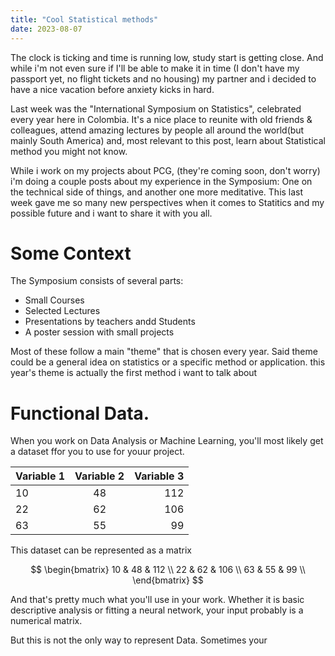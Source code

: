 ```yaml
---
title: "Cool Statistical methods"
date: 2023-08-07
---
```


The clock is ticking and time is running low, study start is getting close. And while i'm not even sure if I'll be able to make it in time (I don't have my passport yet, no flight tickets and no housing) my partner and i decided to have a nice vacation before anxiety kicks in hard. 

Last week was the "International Symposium on Statistics", celebrated every year here in Colombia. It's a nice place to reunite with old friends & colleagues, attend amazing lectures by people all around the world(but mainly South America) and, most relevant to this post, learn about Statistical method you might not know.

While i work on my projects about PCG, (they're coming soon, don't worry)  i'm doing a couple posts about my experience in the Symposium: One on the technical side of things, and another one more meditative. This last week gave me so many new perspectives when it comes to Statitics and my possible future and i want to share it with you all.


# Some Context

The Symposium consists of several parts:
- Small Courses
- Selected  Lectures
- Presentations by teachers andd Students
- A poster session with small projects

Most of these follow a main "theme" that is chosen every year. Said theme could be a general idea on statistics or a specific method or application. this year's theme is actually the first  method i want to talk about

# Functional Data.

When you work on Data Analysis or Machine Learning, you'll most likely get a dataset ffor you to use for youur project.

| Variable 1    | Variable 2    | Variable 3 |
| ------------- |:-------------:| -----:     |
| 10            | 48            | 112        |
| 22            | 62            | 106        |
| 63            | 55            | 99         |

 This dataset can be represented as a matrix

$$ \begin{bmatrix} 
   10 & 48 & 112 \\
   22 & 62 & 106 \\
   63 & 55 & 99 \\
   \end{bmatrix} $$

And that's pretty much what you'll use in your work. Whether it is basic descriptive analysis or fitting a neural network, your input probably is a numerical matrix.

But this is not the only way to represent Data. Sometimes your
